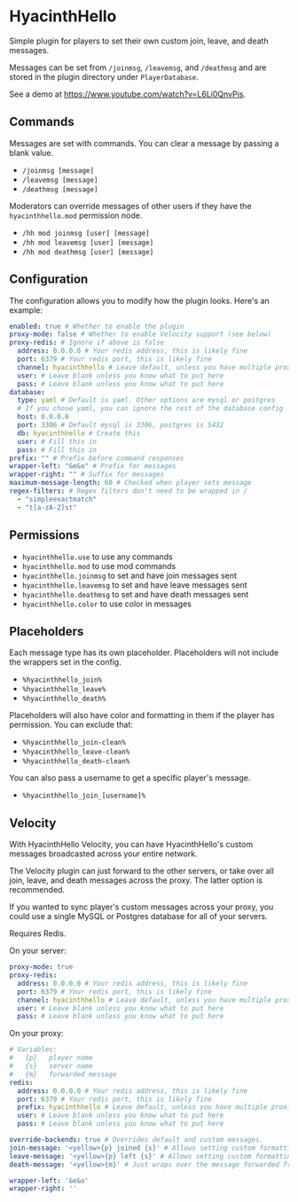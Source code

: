 # HyacinthHello

Simple plugin for players to set their own custom join, leave, and death messages.

Messages can be set from `/joinmsg`, `/leavemsg`, and `/deathmsg` and are stored in the plugin directory under `PlayerDatabase`.

See a demo at https://www.youtube.com/watch?v=L6Li0QnvPis.

## Commands

Messages are set with commands. You can clear a message by passing a blank value.
- `/joinmsg [message]`
- `/leavemsg [message]`
- `/deathmsg [message]`

Moderators can override messages of other users if they have the `hyacinthhello.mod` permission node.
- `/hh mod joinmsg [user] [message]`
- `/hh mod leavemsg [user] [message]`
- `/hh mod deathmsg [user] [message]`

## Configuration

The configuration allows you to modify how the plugin looks. Here's an example:

```yaml
enabled: true # Whether to enable the plugin
proxy-mode: false # Whether to enable Velocity support (see below)
proxy-redis: # Ignore if above is false
  address: 0.0.0.0 # Your redis address, this is likely fine
  port: 6379 # Your redis port, this is likely fine
  channel: hyacinthhello # Leave default, unless you have multiple proxies with HyacinthHello
  user: # Leave blank unless you know what to put here
  pass: # Leave blank unless you know what to put here
database:
  type: yaml # Default is yaml. Other options are mysql or postgres
  # If you chose yaml, you can ignore the rest of the database config
  host: 0.0.0.0
  port: 3306 # Default mysql is 3306, postgres is 5432
  db: hyacinthhello # Create this
  user: # Fill this in
  pass: # Fill this in
prefix: "" # Prefix before command responses
wrapper-left: "&e&o" # Prefix for messages
wrapper-right: "" # Suffix for messages
maximum-message-length: 60 # Checked when player sets message
regex-filters: # Regex filters don't need to be wrapped in /
  - "simpleexactmatch"
  - "t[a-zA-Z]st"
```

## Permissions

- `hyacinthhello.use` to use any commands
- `hyacinthhello.mod` to use mod commands
- `hyacinthhello.joinmsg` to set and have join messages sent
- `hyacinthhello.leavemsg` to set and have leave messages sent
- `hyacinthhello.deathmsg` to set and have death messages sent
- `hyacinthhello.color` to use color in messages

## Placeholders

Each message type has its own placeholder. Placeholders will not include the wrappers set in the config.
- `%hyacinthhello_join%`
- `%hyacinthhello_leave%`
- `%hyacinthhello_death%`

Placeholders will also have color and formatting in them if the player has permission. You can exclude that:
- `%hyacinthhello_join-clean%`
- `%hyacinthhello_leave-clean%`
- `%hyacinthhello_death-clean%`

You can also pass a username to get a specific player's message.
- `%hyacinthhello_join_[username]%`

## Velocity

With HyacinthHello Velocity, you can have HyacinthHello's custom messages broadcasted across your entire network.

The Velocity plugin can just forward to the other servers, or take over all join, leave, and death messages across the proxy. The latter option is recommended.

If you wanted to sync player's custom messages across your proxy, you could use a single MySQL or Postgres database for all of your servers. 

Requires Redis.

On your server:

```yaml
proxy-mode: true
proxy-redis:
  address: 0.0.0.0 # Your redis address, this is likely fine
  port: 6379 # Your redis port, this is likely fine
  channel: hyacinthhello # Leave default, unless you have multiple proxies with HyacinthHello
  user: # Leave blank unless you know what to put here
  pass: # Leave blank unless you know what to put here
```

On your proxy:

```yaml
# Variables:
#   {p}   player name
#   {s}   server name
#   {m}   forwarded message
redis:
  address: 0.0.0.0 # Your redis address, this is likely fine
  port: 6379 # Your redis port, this is likely fine
  prefix: hyacinthhello # Leave default, unless you have multiple proxies with HyacinthHello
  user: # Leave blank unless you know what to put here
  pass: # Leave blank unless you know what to put here

override-backends: true # Overrides default and custom messages. 
join-message: '<yellow>{p} joined {s}' # Allows setting custom formatting for join
leave-message: '<yellow>{p} left {s}' # Allows setting custom formatting for leave
death-message: '<yellow>{m}' # Just wraps over the message forwarded from backend servers

wrapper-left: '&e&o'
wrapper-right: ''
```